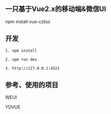 
## 一只基于Vue2.x的移动端&微信UI

npm install vue-czbui

## 开发

```shell
1. npm install

2. npm run dev

3. http://127.0.0.1:4321
```

## 参考、使用的项目

WEUI

YDVUE

